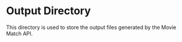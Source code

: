 # Output Directory

This directory is used to store the output files generated by the Movie Match API.
